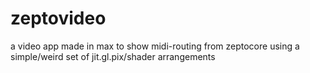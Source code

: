 # zeptovideo
a video app made in max to show midi-routing from zeptocore using a simple/weird set of jit.gl.pix/shader arrangements
